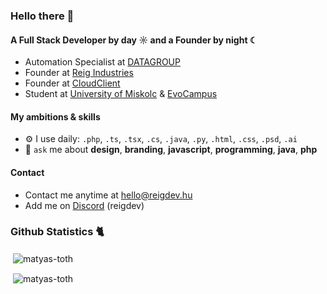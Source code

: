 ### Hello there 👋

#### A Full Stack Developer by day ☼ and a Founder by night ☾

- Automation Specialist at [DATAGROUP](https://www.datagroup.de)
- Founder at [Reig Industries](https://reigdev.hu)
- Founder at [CloudClient](https://cloudclient.hu)
- Student at [University of Miskolc](https://uni-miskolc.hu) & [EvoCampus](https://www.evosoft.hu/about_us_evolife_evouni)

#### My ambitions & skills

- ⚙️ I use daily: `.php`, `.ts`, `.tsx`, `.cs`, `.java`, `.py`, `.html`, `.css`, `.psd`, `.ai`
- 💬 `ask` me about **design**, **branding**, **javascript**, **programming**, **java**, **php**

#### Contact

- Contact me anytime at hello@reigdev.hu
- Add me on [Discord](https://discord.com) (reigdev)

### Github Statistics 🐈 
<p>&nbsp;<img align="center" src="https://github-readme-stats.vercel.app/api?username=matyas-toth&show_icons=true&locale=en" alt="matyas-toth" /></p>
<p>&nbsp;<img align="center" src="https://github-readme-stats.vercel.app/api/top-langs/?username=matyas-toth" alt="matyas-toth"/></p>
